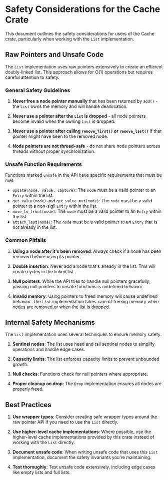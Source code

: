 # Safety Considerations for the Cache Crate

This document outlines the safety considerations for users of the Cache crate, particularly when working with the `List` implementation.

## Raw Pointers and Unsafe Code

The `List` implementation uses raw pointers extensively to create an efficient doubly-linked list. This approach allows for O(1) operations but requires careful attention to safety.

### General Safety Guidelines

1. **Never free a node pointer manually** that has been returned by `add()` - the `List` owns the memory and will handle deallocation.

2. **Never use a pointer after the `List` is dropped** - all node pointers become invalid when the owning `List` is dropped.

3. **Never use a pointer after calling `remove_first()` or `remove_last()`** if that pointer might have been to the removed node.

4. **Node pointers are not thread-safe** - do not share node pointers across threads without proper synchronization.

### Unsafe Function Requirements

Functions marked `unsafe` in the API have specific requirements that must be met:

- `update(node, value, capture)`: The `node` must be a valid pointer to an `Entry` within the list.
- `get_value(node)` and `get_value_mut(node)`: The `node` must be a valid pointer to a non-sigil `Entry` within the list.
- `move_to_front(node)`: The `node` must be a valid pointer to an `Entry` within the list.
- `attach_last(node)`: The `node` must be a valid pointer to an `Entry` that is not already in the list.

### Common Pitfalls

1. **Using a node after it's been removed**: Always check if a node has been removed before using its pointer.

2. **Double insertion**: Never add a node that's already in the list. This will create cycles in the linked list.

3. **Null pointers**: While the API tries to handle null pointers gracefully, passing null pointers to unsafe functions is undefined behavior.

4. **Invalid memory**: Using pointers to freed memory will cause undefined behavior. The `List` implementation takes care of freeing memory when nodes are removed or when the list is dropped.

## Internal Safety Mechanisms

The `List` implementation uses several techniques to ensure memory safety:

1. **Sentinel nodes**: The list uses head and tail sentinel nodes to simplify operations and handle edge cases.

2. **Capacity limits**: The list enforces capacity limits to prevent unbounded growth.

3. **Null checks**: Functions check for null pointers where appropriate.

4. **Proper cleanup on drop**: The `Drop` implementation ensures all nodes are properly freed.

## Best Practices

1. **Use wrapper types**: Consider creating safe wrapper types around the raw pointer API if you need to use the `List` directly.

2. **Use higher-level cache implementations**: Where possible, use the higher-level cache implementations provided by this crate instead of working with the `List` directly.

3. **Document unsafe code**: When writing unsafe code that uses this `List` implementation, document the safety invariants you're maintaining.

4. **Test thoroughly**: Test unsafe code extensively, including edge cases like empty lists and full lists.
